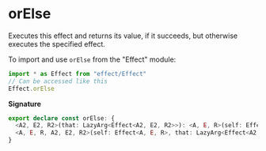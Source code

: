 # orElse

Executes this effect and returns its value, if it succeeds, but otherwise
executes the specified effect.

To import and use `orElse` from the "Effect" module:

```ts
import * as Effect from "effect/Effect"
// Can be accessed like this
Effect.orElse
```

**Signature**

```ts
export declare const orElse: {
  <A2, E2, R2>(that: LazyArg<Effect<A2, E2, R2>>): <A, E, R>(self: Effect<A, E, R>) => Effect<A2 | A, E2, R2 | R>
  <A, E, R, A2, E2, R2>(self: Effect<A, E, R>, that: LazyArg<Effect<A2, E2, R2>>): Effect<A2 | A, E2, R2 | R>
}
```
